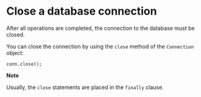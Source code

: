 Close a database connection 
================================================

After all operations are completed, the connection to the database must be closed. 

You can close the connection by using the `close` method of the `Connection` object:

```unknow
conn.close();
```




**Note**



Usually, the `close` statements are placed in the `finally` clause.

